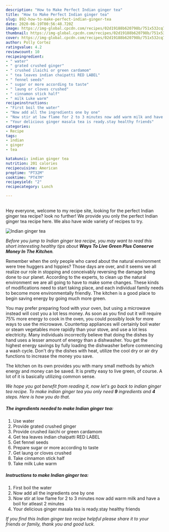 ```yaml
---
description: "How to Make Perfect Indian ginger tea"
title: "How to Make Perfect Indian ginger tea"
slug: 892-how-to-make-perfect-indian-ginger-tea
date: 2020-06-19T00:56:48.720Z
image: https://img-global.cpcdn.com/recipes/02d19188b620798b/751x532cq70/indian-ginger-tea-recipe-main-photo.jpg
thumbnail: https://img-global.cpcdn.com/recipes/02d19188b620798b/751x532cq70/indian-ginger-tea-recipe-main-photo.jpg
cover: https://img-global.cpcdn.com/recipes/02d19188b620798b/751x532cq70/indian-ginger-tea-recipe-main-photo.jpg
author: Polly Cortez
ratingvalue: 4.2
reviewcount: 10
recipeingredient:
- " water"
- " grated crushed ginger"
- " crushed ilaichi or green cardamom"
- " tea leaves indian chaipatti RED LABEL"
- " fennel seeds"
- " sugar or more according to taste"
- " laung or cloves crushed"
- " cinnamon stick half"
- " milk Luke warm"
recipeinstructions:
- "First boil the water"
- "Now add all the ingredients one by one"
- "Now stir at low flame for 2 to 3 minutes now add warm milk and have a boil for atleast 2 minutes"
- "Your delicious ginger masala tea is ready.stay healthy friends"
categories:
- Recipe
tags:
- indian
- ginger
- tea

katakunci: indian ginger tea 
nutrition: 201 calories
recipecuisine: American
preptime: "PT32M"
cooktime: "PT47M"
recipeyield: "2"
recipecategory: Lunch

---
```

<br>
Hey everyone, welcome to my recipe site, looking for the perfect Indian ginger tea recipe? look no further! We provide you only the perfect Indian ginger tea recipe here. We also have wide variety of recipes to try.
<br>


![Indian ginger tea](https://img-global.cpcdn.com/recipes/02d19188b620798b/751x532cq70/indian-ginger-tea-recipe-main-photo.jpg)

<i>Before you jump to Indian ginger tea recipe, you may want to read this short interesting healthy tips about 
<strong>Ways To Live Green Plus Conserve Money In The Kitchen</strong>.</i>
</br>

Remember when the only people who cared about the natural environment were tree huggers and hippies? Those days are over, and it seems we all realize our role in stopping and conceivably reversing the damage being done to our planet. According to the experts, to clean up the natural environment we are all going to have to make some changes. These kinds of modifications need to start taking place, and each individual family needs to become more environmentally friendly. The kitchen is a good place to begin saving energy by going much more green.

You may prefer preparing food with your oven, but using a microwave instead will cost you a lot less money. As soon as you find out it will require 75% more energy to cook in the oven, you could possibly look for more ways to use the microwave. Countertop appliances will certainly boil water or steam vegetables more rapidly than your stove, and use a lot less electricity. Many individuals incorrectly believe that doing the dishes by hand uses a lesser amount of energy than a dishwasher. You get the highest energy savings by fully loading the dishwasher before commencing a wash cycle. Don't dry the dishes with heat, utilize the cool dry or air dry functions to increase the money you save.

The kitchen on its own provides you with many small methods by which energy and money can be saved. It is pretty easy to live green, of course. A lot of it is basically utilizing common sense.


<i>We hope you got benefit from reading it, now let's go back to indian ginger tea recipe. To make indian ginger tea you only need <strong>9</strong> ingredients and <strong>4</strong> steps. Here is how you do that.
</i>

##### The ingredients needed to make Indian ginger tea:

1. Use  water
1. Provide  grated crushed ginger
1. Provide  crushed ilaichi or green cardamom
1. Get  tea leaves indian chaipatti RED LABEL
1. Get  fennel seeds
1. Prepare  sugar or more according to taste
1. Get  laung or cloves crushed
1. Take  cinnamon stick half
1. Take  milk Luke warm


##### Instructions to make Indian ginger tea:

1. First boil the water
1. Now add all the ingredients one by one
1. Now stir at low flame for 2 to 3 minutes now add warm milk and have a boil for atleast 2 minutes
1. Your delicious ginger masala tea is ready.stay healthy friends


<i>If you find this Indian ginger tea recipe helpful please share it to your friends or family, thank you and good luck.</i>
